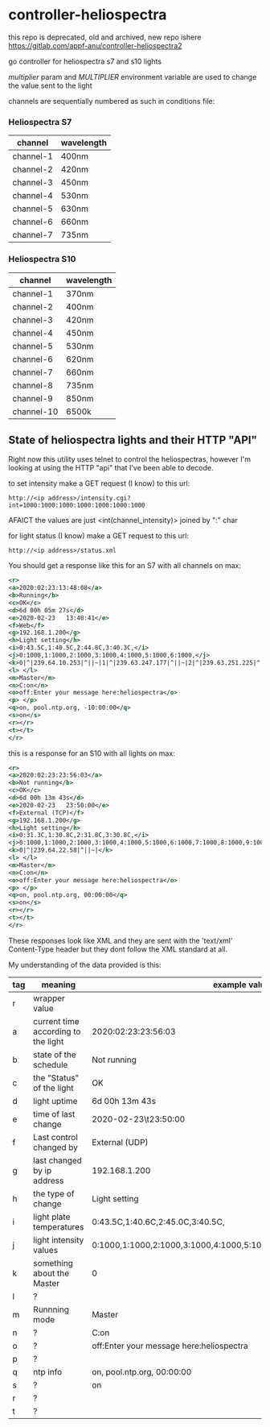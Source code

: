 # controller-heliospectra

this repo is deprecated, old and archived, new repo ishere https://gitlab.com/appf-anu/controller-heliospectra2

go controller for heliospectra s7 and s10 lights

*multiplier* param and *MULTIPLIER* environment variable are used to change the value sent to the light

channels are sequentially numbered as such in conditions file:


### Heliospectra S7
| channel | wavelength  |
|---      | --          |
|channel-1| 400nm       |
|channel-2| 420nm       |
|channel-3| 450nm       |
|channel-4| 530nm       |
|channel-5| 630nm       |
|channel-6| 660nm       |
|channel-7| 735nm       |


### Heliospectra S10
| channel   | wavelength|
|---        | --        |
|channel-1  | 370nm     |
|channel-2  | 400nm     |
|channel-3  | 420nm     |
|channel-4  | 450nm     |
|channel-5  | 530nm     |
|channel-6  | 620nm     |
|channel-7  | 660nm     |
|channel-8  | 735nm     |
|channel-9  | 850nm     |
|channel-10 | 6500k     |

## State of heliospectra lights and their HTTP "API"

Right now this utility uses telnet to control the heliospectras, however I'm looking at using the HTTP "api" that I've been able to decode.

to set intensity make a GET request (I know) to this url:

`http://<ip address>/intensity.cgi?int=1000:1000:1000:1000:1000:1000:1000`

AFAICT the values are just <int(channel_intensity)> joined by ":" char


for light status (I know) make a GET request to this url:

`http://<ip address>/status.xml`

You should get a response like this for an S7 with all channels on max:

```xml
<r>
<a>2020:02:23:13:48:08</a>
<b>Running</b>
<c>OK</c>
<d>6d 00h 05m 27s</d>
<e>2020-02-23   13:40:41</e>
<f>Web</f>
<g>192.168.1.200</g>
<h>Light setting</h>
<i>0:43.5C,1:40.5C,2:44.8C,3:40.3C,</i>
<j>0:1000,1:1000,2:1000,3:1000,4:1000,5:1000,6:1000,</j>
<k>0|^|239.64.10.253|^||~|1|^|239.63.247.177|^||~|2|^|239.63.251.225|^||~|</k>
<l> </l>
<m>Master</m>
<n>C:on</n>
<o>off:Enter your message here:heliospectra</o>
<p> </p>
<q>on, pool.ntp.org, -10:00:00</q>
<s>on</s>
<r></r>
<t></t>
</r>
```

this is a response for an S10 with all lights on max:

```xml
<r>
<a>2020:02:23:23:56:03</a>
<b>Not running</b>
<c>OK</c>
<d>6d 00h 13m 43s</d>
<e>2020-02-23   23:50:00</e>
<f>External (TCP)</f>
<g>192.168.1.200</g>
<h>Light setting</h>
<i>0:31.3C,1:30.8C,2:31.8C,3:30.8C,</i>
<j>0:1000,1:1000,2:1000,3:1000,4:1000,5:1000,6:1000,7:1000,8:1000,9:1000,</j>
<k>0|^|239.64.22.58|^||~|</k>
<l> </l>
<m>Master</m>
<n>C:on</n>
<o>off:Enter your message here:heliospectra</o>
<p> </p>
<q>on, pool.ntp.org, 00:00:00</q>
<s>on</s>
<r></r>
<t></t>
</r>

```

These responses look like XML and they are sent with the 'text/xml' Content-Type header but they dont follow the XML standard at all.

My understanding of the data provided is this:

|tag    |meaning                            |example values                  |
|---    |---                                |---                             |
|r      |wrapper value                      |                                |
|a      |current time according to the light|2020:02:23:23:56:03             |
|b      |state of the schedule              |Not running                     |
|c      |the "Status" of the light          |OK                              |
|d      |light uptime                       |6d 00h 13m 43s                  |
|e      |time of last change                |2020-02-23\t23:50:00            |
|f      |Last control changed by            |External (UDP)                  |
|g      |last changed by ip address         |192.168.1.200                   |
|h      |the type of change                 |Light setting                   |
|i      |light plate temperatures           |0:43.5C,1:40.6C,2:45.0C,3:40.5C,|
|j      |light intensity values             |0:1000,1:1000,2:1000,3:1000,4:1000,5:1000,6:1000,7:1000,8:1000,9:1000,|
|k      |something about the Master         | 0|^|239.64.22.58|^||~|         |
|l      |?                                  |                                |
|m      |Runnning mode                      |Master                          |
|n      |?                                  |C:on                            |
|o      |?                                  |off:Enter your message here:heliospectra |
|p      |?                                  |                                |
|q      |ntp info                           |on, pool.ntp.org, 00:00:00      |
|s      |?                                  |on                              |
|r      |?                                  |                                |
|t      |?                                  |                                |
